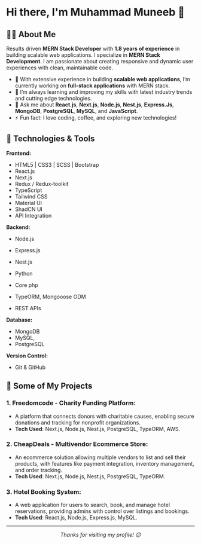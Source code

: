# Hi there, I'm Muhammad Muneeb 👋

## 👨‍💻 About Me
Results driven **MERN Stack Developer** with **1.8 years of experience** in building scalable web applications. I specialize in **MERN Stack Development**. I am passionate about creating responsive and dynamic user experiences with clean, maintainable code.

- 🔭 With extensive experience in building **scalable web applications**, I’m currently working on **full-stack applications** with MERN stack.
- 🌱 I’m always learning and improving my skills with latest industry trends and cutting edge technologies.
- 💬 Ask me about **React.js**, **Next.js**, **Node.js**, **Nest.js**, **Express.Js**, **MongoDB**, **PostgreSQL**, **MySQL**, and **JavaScript**.
- ⚡ Fun fact: I love coding, coffee, and exploring new technologies!

## 🚀 Technologies & Tools
**Frontend:**
- HTML5 | CSS3 | SCSS | Bootstrap
- React.js
- Next.js
- Redux / Redux-toolkit
- TypeScript
- Tailwind CSS
- Material UI
- ShadCN UI
- API Integration

**Backend:**
- Node.js
- Express.js
- Nest.js
- Python
- Core php

- TypeORM, Mongooose ODM
- REST APIs

**Database:**
- MongoDB
- MySQL,
- PostgreSQL

**Version Control:**
- Git & GitHub

## 📂 Some of My Projects
### 1. **Freedomcode - Charity Funding Platform**:
   - A platform that connects donors with charitable causes, enabling secure donations and tracking for nonprofit organizations.
   - **Tech Used**: Next.js, Node.js, Nest.js, PostgreSQL, TypeORM, AWS.

### 2. **CheapDeals - Multivendor Ecommerce Store**:
   - An ecommerce solution allowing multiple vendors to list and sell their products, with features like payment integration, inventory management, and order tracking.
   - **Tech Used**: Next.js, Node.js, Nest.js, PostgreSQL, TypeORM.

### 3. **Hotel Booking System**:
   - A web application for users to search, book, and manage hotel reservations, providing admins with control over listings and bookings.
   - **Tech Used**: React.js, Node.js, Express.js, MySQL.

---

<p align="center">
  <i>Thanks for visiting my profile! 😊</i>
</p>
